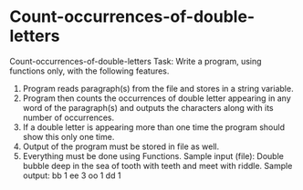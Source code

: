 # Count-occurrences-of-double-letters
Count-occurrences-of-double-letters
Task:  Write a program, using functions only, with the following features.
1.	Program reads paragraph(s) from the file and stores in a string variable.
2.	Program then counts the occurrences of double letter appearing in any word of the paragraph(s) and outputs the characters along with its number of occurrences.
3.	If a double letter is appearing more than one time the program should show this only one time.
4.	Output of the program must be stored in file as well.
5.	Everything must be done using Functions.
Sample input (file): 
Double bubble deep in the sea of tooth with teeth and meet with riddle. 
Sample output: 
bb	1
ee	3
oo	1
dd	1
